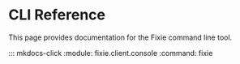 # CLI Reference

This page provides documentation for the Fixie command line tool.

::: mkdocs-click
    :module: fixie.client.console
    :command: fixie

